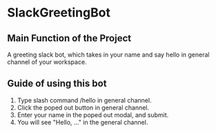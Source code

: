 # SlackGreetingBot
## Main Function of the Project
A greeting slack bot, which takes in your name and say hello in general channel of your workspace.
## Guide of using this bot
1. Type slash command /hello in general channel.<br>
2. Click the poped out button in general channel.<br>
3. Enter your name in the poped out modal, and submit.<br>
4. You will see "Hello, ..." in the general channel.<br>
